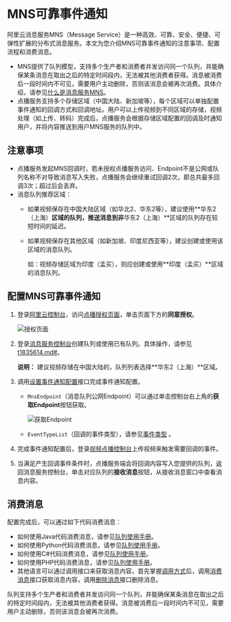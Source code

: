 # MNS可靠事件通知

阿里云消息服务MNS（Message Service）是一种高效、可靠、安全、便捷、可弹性扩展的分布式消息服务。本文为您介绍MNS可靠事件通知的注意事项、配置流程和消费消息。

-   MNS提供了队列模型，支持多个生产者和消费者并发访问同一个队列，并能确保某条消息在取出之后的特定时间段内，无法被其他消费者获得。消息被消费后一段时间内不可见，需要用户主动删除，否则该消息会被再次消费。具体介绍，请参见[什么是消息服务MNS]()。
-   点播服务支持多个存储区域（中国大陆、新加坡等），每个区域可以单独配置事件通知的回调方式和回调地址。用户可以上传视频到不同区域的存储，视频处理（如上传、转码）完成后，点播服务会根据存储区域配置的回调及时通知用户，并将内容推送到用户MNS服务的队列中。

## 注意事项

-   点播服务发起MNS回调时，若未授权点播服务访问、Endpoint不是公网或队列名称不对导致消息写入失败，点播服务会继续重试回调2次，即总共最多回调3次；超过后会丢弃。
-   消息队列推荐区域：
    -   如果视频保存在中国大陆区域（如华北2、华东2等），建议使用**华东2（上海）**区域的队列，推送消息到非**华东2（上海）**区域的队列存在较短时间的延迟。
    -   如果视频保存在其他区域（如新加坡、印度尼西亚等），建议创建或使用该区域的消息队列。

        如：视频存储区域为印度（孟买），则应创建或使用**印度（孟买）**区域的消息队列。


## 配置MNS可靠事件通知

1.  登录[阿里云控制台](https://home.console.aliyun.com)，访问[点播授权页面](https://ram.console.aliyun.com/#/role/authorize?request=%7B%22Requests%22%3A%20%7B%22request1%22%3A%20%7B%22RoleName%22%3A%20%22AliyunVODDefaultRole%22%2C%20%22TemplateId%22%3A%20%22DefaultRole%22%7D%7D%2C%20%22ReturnUrl%22%3A%20%22https%3A//vod.console.aliyun.com/%22%2C%20%22Service%22%3A%20%22VOD%22%7D)，单击页面下方的**同意授权**。

    ![授权页面](https://static-aliyun-doc.oss-accelerate.aliyuncs.com/assets/img/zh-CN/0575934061/p178869.png)

2.  登录[消息服务控制台](https://mns.console.aliyun.com/?spm=a2c4g.11186623.2.19.20d83502Ek9Nnu)创建队列或使用已有队列。具体操作，请参见[t1835614.md\#]()。

    **说明：** 建议视频存储在中国大陆的，队列列表选择**华东2（上海）**区域。

3.  调用[设置事件通知配置](/cn.zh-CN/服务端API/全局配置/事件通知/设置事件通知配置.md)接口完成事件通知配置。

    -   `MnsEndpoint`（消息队列公网Endpoint）可以通过单击控制台右上角的**获取Endpoint**按钮获取。

        ![获取Endpoint](https://static-aliyun-doc.oss-accelerate.aliyuncs.com/assets/img/zh-CN/6515044061/p178932.png)

    -   `EventTypeList`（回调的事件类型），请参见[事件类型](/cn.zh-CN/开发指南/事件通知/概述.md) 。
4.  完成事件通知配置后，登录[视频点播控制台](https://vod.console.aliyun.com/#/overview)上传视频来触发需要回调的事件。

5.  当满足产生回调事件条件时，点播服务端会将回调内容写入您提供的队列，返回消息服务控制台，单击对应队列的**接收消息**按钮，从接收消息窗口中查看消息内容。


## 消费消息

配置完成后，可以通过如下代码消费消息：

-   如何使用Java代码消费消息，请参见[队列使用手册]()。
-   如何使用Python代码消费消息，请参见[队列使用手册]()。
-   如何使用C\#代码消费消息，请参见[队列使用手册]()。
-   如何使用PHP代码消费消息，请参见[队列使用手册]()。
-   其他语言可以通过调用接口来获取消息内容，首先掌握[调用方式]()后，调用[消费消息]()接口获取消息内容，调用[删除消息]()接口删除消息。

队列支持多个生产者和消费者并发访问同一个队列，并能确保某条消息在取出之后的特定时间段内，无法被其他消费者获得。消息被消费后一段时间内不可见，需要用户主动删除，否则该消息会被再次消费。

